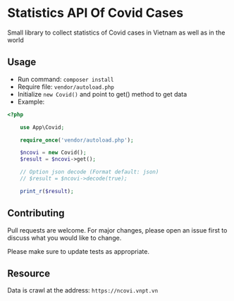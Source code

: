 # Statistics API Of Covid Cases
Small library to collect statistics of Covid cases in Vietnam as well as in the world
## Usage
- Run command: `composer install`
- Require file: `vendor/autoload.php`
- Initialize `new Covid()` and point to get() method to get data
- Example:

```php
<?php

    use App\Covid;

    require_once('vendor/autoload.php');

    $ncovi = new Covid();
    $result = $ncovi->get();

    // Option json decode (Format default: json)
    // $result = $ncovi->decode(true);

    print_r($result);

```
## Contributing
Pull requests are welcome. For major changes, please open an issue first to discuss what you would like to change.

Please make sure to update tests as appropriate.
## Resource
Data is crawl at the address: `https://ncovi.vnpt.vn`